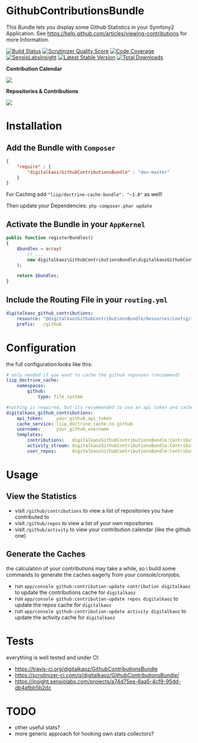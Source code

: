 GithubContributionsBundle
=========================

This Bundle lets you display some Github Statistics in your Symfony2 Application.
See https://help.github.com/articles/viewing-contributions for more Information.

[![Build Status](https://travis-ci.org/digitalkaoz/GithubContributionsBundle.png?branch=master)](https://travis-ci.org/digitalkaoz/GithubContributionsBundle)
[![Scrutinizer Quality Score](https://scrutinizer-ci.com/g/digitalkaoz/GithubContributionsBundle/badges/quality-score.png?s=c68ce65808d8b57755f1ec492ae1036fd94bf875)](https://scrutinizer-ci.com/g/digitalkaoz/GithubContributionsBundle/)
[![Code Coverage](https://scrutinizer-ci.com/g/digitalkaoz/GithubContributionsBundle/badges/coverage.png?s=737b1c8195155fe8aeb3bf956b04d0bd77d1d3e2)](https://scrutinizer-ci.com/g/digitalkaoz/GithubContributionsBundle/)
[![SensioLabsInsight](https://insight.sensiolabs.com/projects/a74d75ea-6aa5-4cf9-95dd-db4afbb5b2dc/mini.png)](https://insight.sensiolabs.com/projects/a74d75ea-6aa5-4cf9-95dd-db4afbb5b2dc)
[![Latest Stable Version](https://poser.pugx.org/digitalkaoz/github-contributions-bundle/v/stable.png)](https://packagist.org/packages/digitalkaoz/github-contributions-bundle)
[![Total Downloads](https://poser.pugx.org/digitalkaoz/github-contributions-bundle/downloads.png)](https://packagist.org/packages/digitalkaoz/github-contributions-bundle)

**Contribution Calendar**

<img src="http://s21.postimg.org/4968z27w7/Bildschirmfoto_2013_11_01_um_20_40_06.png" />

**Repositories & Contributions**

<img src="http://s11.postimg.org/42ss5mmkj/Bildschirmfoto_2013_11_01_um_20_40_18.png" />

Installation
============

Add the Bundle with `Composer`
---------------------------

```json
{
    "require" : {
        "digitalkaoz/GithubContributionsBundle" : "dev-master"
    }
}
```

For Caching add `"liip/doctrine-cache-bundle": "~1.0"` as well!

Then update your Dependencies: `php composer.phar update`

Activate the Bundle in your `AppKernel`
----------------------------------

```php
public function registerBundles()
{
    $bundles = array(
        // ...
        new digitalkaoz\GithubContributionsBundle\digitalkaozGithubContributionsBundle()
    );

    return $bundles;
}
```

Include the Routing File in your `routing.yml`
----------------------------------------------

```yaml
digitalkaoz_github_contributions:
    resource: "@digitalkaozGithubContributionsBundle/Resources/config/routing.xml"
    prefix:   /github
```

Configuration
=============

the full configuration looks like this:

```yaml
# only needed if you want to cache the github reponses (recommend)
liip_doctrine_cache:
    namespaces:
        github:
            type: file_system

#nothing is required, but its recommended to use an api token and cache the results
digitalkaoz_github_contributions:
    api_token:     your_github_api_token
    cache_service: liip_doctrine_cache.ns.github
    username:      your_github_username
    templates:
        contributions:   digitalkaozGithubContributionsBundle:Contributions:contributions.html.twig
        activity_stream: digitalkaozGithubContributionsBundle:Contributions:activity.html.twig
        user_repos:      digitalkaozGithubContributionsBundle:Contributions:user_repos.html.twig
```

Usage
=====

View the Statistics
-------------------

* visit `/github/contributions` to view a list of repositories you have contributed to
* visit `/github/repos` to view a list of your own repositories
* visit `/github/activity` to view your contribution calendar (like the github one)

Generate the Caches
-------------------

the calculation of your contributions may take a while, so i build some commands to generate the caches eagerly from your console/cronjobs.

* run `app/console github:contribution-update contribution digitalkaoz` to update the contributions cache for `digitalkaoz`
* run `app/console github:contribution-update repos digitalkaoz` to update the repos cache for `digitalkaoz`
* run `app/console github:contribution-update activity digitalkaoz` to update the activity cache for `digitalkaoz`

Tests
=====

everything is well tested and under CI:

* https://travis-ci.org/digitalkaoz/GithubContributionsBundle
* https://scrutinizer-ci.com/g/digitalkaoz/GithubContributionsBundle/
* https://insight.sensiolabs.com/projects/a74d75ea-6aa5-4cf9-95dd-db4afbb5b2dc

TODO
====

* other useful stats?
* more generic approach for hooking own stats collectors?

